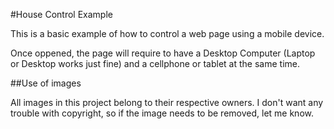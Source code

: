 #House Control Example

This is a basic example of how to control a web page using a mobile device.

Once oppened, the page will require to have a Desktop Computer (Laptop or Desktop works just fine) and a cellphone or tablet at the same time.

##Use of images

All images in this project belong to their respective owners. I don't want any trouble with copyright, so if the image needs to be removed, let me know.